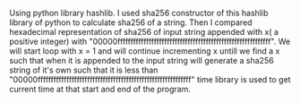 Using python library hashlib.
I used sha256 constructor of this hashlib library of python to calculate sha256 of a string.
Then I compared hexadecimal representation of sha256 of input string appended with x( a positive integer) with "00000fffffffffffffffffffffffffffffffffffffffffffffffffffffffffff".
We will start loop with x = 1 and will continue incrementing x untill we find a x such that when it is appended to the input string will generate a sha256 string of it's own such that it is less than "00000fffffffffffffffffffffffffffffffffffffffffffffffffffffffffff"
time library is used to get current time at that start and end of the program.
